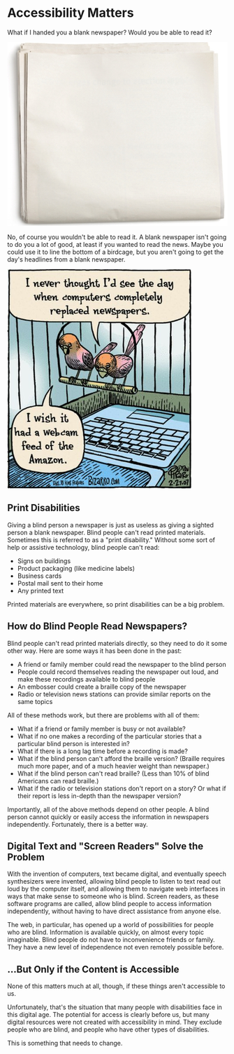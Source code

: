 # Accessibility Matters

What if I handed you a blank newspaper? Would you be able to read it?

![blank newspaper](blank-newspaper.jpg)

No, of course you wouldn't be able to read it. A blank newspaper isn't going to do you a lot of good, at least if you wanted to read the news. Maybe you could use it to line the bottom of a birdcage, but you aren't going to get the day's headlines from a blank newspaper.

![cartoon showing two birds looking down at the bottom of their birdcage. A laptop computer lays open on the floor. One bird says, 'I never thought I'd see the day when computers completely replaced newspapers.' The other bird says, 'I wish it had a webcam feed of the Amazon'](newspaper-birdcage.jpg)

## Print Disabilities

Giving a blind person a newspaper is just as useless as giving a sighted person a blank newspaper. Blind people can't read printed materials. Sometimes this is referred to as a "print disability." Without some sort of help or assistive technology, blind people can't read:

- Signs on buildings
- Product packaging (like medicine labels)
- Business cards
- Postal mail sent to their home
- Any printed text

Printed materials are everywhere, so print disabilities can be a big problem.

## How do Blind People Read Newspapers?

Blind people can't read printed materials directly, so they need to do it some other way. Here are some ways it has been done in the past:

- A friend or family member could read the newspaper to the blind person
- People could record themselves reading the newspaper out loud, and make these recordings available to blind people
- An embosser could create a braille copy of the newspaper
- Radio or television news stations can provide similar reports on the same topics

All of these methods work, but there are problems with all of them:

- What if a friend or family member is busy or not available?
- What if no one makes a recording of the particular stories that a particular blind person is interested in?
- What if there is a long lag time before a recording is made?
- What if the blind person can't afford the braille version? (Braille requires much more paper, and of a much heavier weight than newspaper.)
- What if the blind person can't read braille? (Less than 10% of blind Americans can read braille.)
- What if the radio or television stations don't report on a story? Or what if their report is less in-depth than the newspaper version?

Importantly, all of the above methods depend on other people. A blind person cannot quickly or easily access the information in newspapers independently. Fortunately, there is a better way.

## Digital Text and "Screen Readers" Solve the Problem

With the invention of computers, text became digital, and eventually speech synthesizers were invented, allowing blind people to listen to text read out loud by the computer itself, and allowing them to navigate web interfaces in ways that make sense to someone who is blind. Screen readers, as these software programs are called, allow blind people to access information independently, without having to have direct assistance from anyone else.

The web, in particular, has opened up a world of possibilities for people who are blind. Information is available quickly, on almost every topic imaginable. Blind people do not have to inconvenience friends or family. They have a new level of independence not even remotely possible before.

## ...But Only if the Content is Accessible

None of this matters much at all, though, if these things aren't accessible to us.

Unfortunately, that's the situation that many people with disabilities face in this digital age. The potential for access is clearly before us, but many digital resources were not created with accessibility in mind. They exclude people who are blind, and people who have other types of disabilities.

This is something that needs to change.